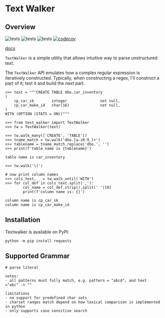 # Text Walker

## Overview

![tests](https://github.com/spandanb/textwalker/actions/workflows/run-tests.yml/badge.svg)
![tests](https://github.com/spandanb/textwalker/actions/workflows/python-package.yml/badge.svg)
![tests](https://github.com/spandanb/textwalker/actions/workflows/publish-package.yml/badge.svg)
[![codecov](https://codecov.io/gh/spandanb/textwalker/branch/main/graph/badge.svg?token=SXS209QVCC)](https://codecov.io/gh/spandanb/textwalker)

[docs](http://www.spandanbemby.com/textwalker/)

`TextWalker` is a simple utility that allows intuitive way to parse unstructured text.

The `TextWalker` API emulates how a complex regular expression is iteratively constructed.
Typically, when constructing a regex, I'll construct a part of it; test it and build the next part.

```
>>> text = """CREATE TABLE dbo.car_inventory
(
    cp_car_sk        integer               not null,
    cp_car_make_id   char(16)              not null,
)
WITH (OPTION (STATS = ON))"""

>>> from text_walker import TextWalker
>>> tw = TextWalker(text)

>>> tw.walk_many(['CREATE', 'TABLE'])
>>> tname_match = tw.walk('dbo.[a-z0-9_]+')
>>> tablename = tname_match.replace('dbo.', '')
>>> print(f'table name is {tablename}')

table name is car_inventory

>>> tw.walk('\(')

# now print column names
>>> cols_text, _ = tw.walk_until('WITH')
>>> for col_def in cols_text.split(','):
        col_name = col_def.strip().split(' ')[0]
        print(f'column name is: {}')

column name is cp_car_sk
column name is cp_car_make_id

```

## Installation
Textwalker is available on PyPI:
```
python -m pip install requests
```

## Supported Grammar
```
# parse literal

notes: 
- all patterns must fully match, e.g. pattern = "abcd", and text ="abc" -> ""

limitations
- no support for predefined char sets
- charset ranges match depend on how lexical comparison is implemented in python
- only supports case sensitive search
```



